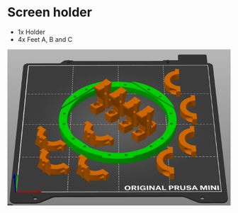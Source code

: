 
# Screen holder

- 1x Holder
- 4x Feet A, B and C

![An image showing which way aroung the parts should be printed](suggested_print_orientation.jpg?raw=true "Suggested print orientation")

